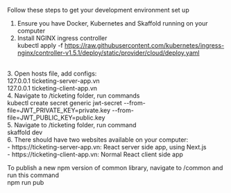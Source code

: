 Follow these steps to get your development environment set up<br />
1. Ensure you have Docker, Kubernetes and Skaffold running on your computer<br />
2. Install NGINX ingress controller<br />
kubectl apply -f https://raw.githubusercontent.com/kubernetes/ingress-nginx/controller-v1.5.1/deploy/static/provider/cloud/deploy.yaml
<br />
3. Open hosts file, add configs:<br />
127.0.0.1 ticketing-server-app.vn<br />
127.0.0.1 ticketing-client-app.vn<br />
4. Navigate to /ticketing folder, run commands<br />
kubectl create secret generic jwt-secret --from-file=JWT_PRIVATE_KEY=private.key --from-file=JWT_PUBLIC_KEY=public.key
<br />
5. Navigate to /ticketing folder, run command<br />
skaffold dev
<br />
6. There should have two websites available on your computer:<br />
- https://ticketing-server-app.vn: React server side app, using Next.js<br />
- https://ticketing-client-app.vn: Normal React client side app<br />

To publish a new npm version of common library, navigate to /common and run this command<br />
npm run pub